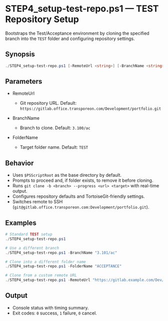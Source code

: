 # STEP4_setup-test-repo.ps1 — TEST Repository Setup

Bootstraps the Test/Acceptance environment by cloning the specified branch into the `TEST` folder and configuring repository settings.

## Synopsis

```powershell
./STEP4_setup-test-repo.ps1 [-RemoteUrl <string>] [-BranchName <string>] [-FolderName <string>]
```

## Parameters

- RemoteUrl <string>
  - Git repository URL. Default: `https://gitlab.office.transporeon.com/Development/portfolio.git`

- BranchName <string>
  - Branch to clone. Default: `3.100/ac`

- FolderName <string>
  - Target folder name. Default: `TEST`

## Behavior

- Uses `$PSScriptRoot` as the base directory by default.
- Prompts to proceed and, if folder exists, to remove it before cloning.
- Runs `git clone -b <branch> --progress <url> <target>` with real-time output.
- Configures repository defaults and TortoiseGit-friendly settings.
- Switches remote to SSH (`git@gitlab.office.transporeon.com:Development/portfolio.git`).

## Examples

```powershell
# Standard TEST setup
./STEP4_setup-test-repo.ps1

# Use a different branch
./STEP4_setup-test-repo.ps1 -BranchName "3.101/ac"

# Clone into a different folder name
./STEP4_setup-test-repo.ps1 -FolderName "ACCEPTANCE"

# Clone from a custom remote URL
./STEP4_setup-test-repo.ps1 -RemoteUrl "https://gitlab.example.com/Dev/portfolio.git"
```

## Output

- Console status with timing summary.
- Exit codes: `0` success, `1` failure, `0` cancel.